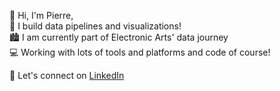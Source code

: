 👋 Hi, I'm Pierre,  
🤖 I build data pipelines and visualizations!  
🏙 I am currently part of Electronic Arts' data journey  
💻 Working with lots of tools and platforms and code of course!
  
📧 Let's connect on [LinkedIn](https://www.linkedin.com/in/pierremarionneau/)
